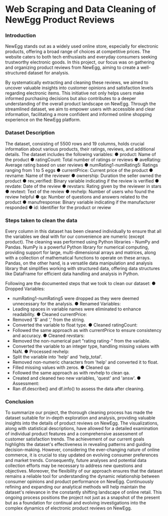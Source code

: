 # Web Scraping and Data Cleaning of NewEgg Product Reviews

### Introduction
NewEgg stands out as a widely used online store, especially for electronic products, offering a broad range of choices at competitive prices. The website caters to both tech enthusiasts and everyday consumers seeking trustworthy electronic goods. In this project, our focus was on gathering and organizing product reviews from NewEgg, aiming to create a well-structured dataset for analysis.

By systematically extracting and cleaning these reviews, we aimed to uncover valuable insights into customer opinions and satisfaction levels regarding electronic items. This initiative not only helps users make informed purchasing decisions but also contributes to a deeper understanding of the overall product landscape on NewEgg. Through the streamlined dataset, we aim to empower users with accessible and clear information, facilitating a more confident and informed online shopping experience on the NewEgg platform.

### Dataset Description
The dataset, consisting of 5500 rows and 19 columns, holds crucial information
about various products, their ratings, reviews, and additional details.
The dataset includes the following variables:
● product: Name of the product
● ratingCount: Total number of ratings or reviews
● aveRating: Average rating based on user reviews
● numRating1-numRating5: Ratings ranging from 1 to 5 eggs
● currentPrice: Current price of the product
● revname: Name of the reviewer
● ownership: Duration the seller owned the product
● rev_verified: Binary variable indicating if the review is verified
● revdate: Date of the review
● revstars: Rating given by the reviewer in stars
● revtext: Text of the review
● revhelp: Number of users who found the review helpful
● qa: Number of questions and answers related to the product
● manufresponse: Binary variable indicating if the manufacturer responded
● id: Identifier for the product or review

### Steps taken to clean the data
Every column in this dataset has been cleaned individually to ensure that all the variables we deal with for our convenience are numeric (except product). The cleaning was performed using Python libraries - NumPy and Pandas. NumPy is a powerful Python library for numerical computing, providing support for large, multi-dimensional arrays and matrices, along with a collection of mathematical functions to operate on these arrays. Pandas, on the other hand, is a versatile data manipulation and analysis library that simplifies working with structured data, offering data structures like DataFrame for efficient data handling and analysis in Python.

Following are the documented steps that we took to clean our dataset:
● Dropped Variables:
- numRating1-numRating5 were dropped as they were deemed unnecessary for the analysis.
● Renamed Variables:
- Leading spaces in variable names were eliminated to enhance readability.
● Cleaned currentPrice:
- Removed '$' and ',' from the string.
- Converted the variable to float type.
● Cleaned ratingCount:
- Followed the same approach as with currentPrice to ensure consistency
and accuracy.
● Cleaned revstars:
- Removed the non-numerical part "rating rating-" from the variable.
- Converted the variable to an integer type, handling missing values with NaN.
● Processed revhelp:
- Split the variable into 'help' and 'help_total'.
- Removed non-numeric characters from 'help' and converted it to float.
- Filled missing values with zeros.
● Cleaned qa:
- Followed the same approach as with revhelp to clean qa.
- Created and cleaned two new variables, 'quest' and 'answ'.
● Assessment:
- Ran df.describe() and df.info() to assess the data after cleaning.

### Conclusion
To summarize our project, the thorough cleaning process has made the dataset suitable for in-depth exploration and analysis, providing valuable insights into the details of product reviews on NewEgg. The visualizations, along with statistical descriptions, have allowed for a detailed examination of individual product features and a comprehensive assessment of customer satisfaction trends.
The achievement of our current goals highlights the dataset's effectiveness in revealing patterns and guiding decision-making. However, considering the ever-changing nature of online commerce, it is crucial to stay updated on evolving consumer preferences and market trends. Consequently, future analyses and potential data collection efforts may be necessary to address new questions and objectives.
Moreover, the flexibility of our approach ensures that the dataset remains a reliable tool for understanding the dynamic relationship between consumer opinions and product performance on NewEgg. Continuously refining and expanding our analytical methods will help maintain the dataset's relevance in the constantly shifting landscape of online retail. This ongoing process positions the project not just as a snapshot of the present but as a foundation for continual and evolving investigations into the complex dynamics of electronic product reviews on NewEgg.
